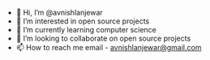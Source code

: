 - 👋 Hi, I’m @avnishlanjewar
- 👀 I’m interested in open source projects
- 🌱 I’m currently learning computer science
- 💞️ I’m looking to collaborate on open source projects
- 📫 How to reach me email - avnishlanjewar@gmail.com

<!---
avnishlanjewar/avnishlanjewar is a ✨ special ✨ repository because its `README.md` (this file) appears on your GitHub profile.
You can click the Preview link to take a look at your changes.
--->
